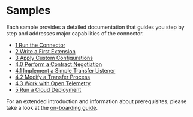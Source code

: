 # Samples

Each sample provides a detailed documentation that guides you step by step and addresses major capabilities of the connector.

- [1 Run the Connector](01-basic-connector/README.md)
- [2 Write a First Extension](02-health-endpoint/README.md)
- [3 Apply Custom Configurations](03-configuration/README.md)
- [4.0 Perform a Contract Negotiation](04.0-file-transfer/README.md)
- [4.1 Implement a Simple Transfer Listener](04.1-file-transfer-listener/README.md)
- [4.2 Modify a Transfer Process](04.2-modify-transferprocess/README.md)
- [4.3 Work with Open Telemetry](04.3-open-telemetry/README.md)
- [5 Run a Cloud Deployment](05-file-transfer-cloud/README.md)

For an extended introduction and information about prerequisites, please take a look at the
[on-boarding guide](../onboarding.md).
